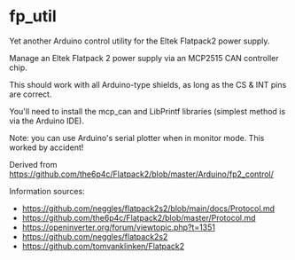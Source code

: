 # fp_util
Yet another Arduino control utility for the Eltek Flatpack2 power supply.

Manage an Eltek Flatpack 2 power supply via an MCP2515 CAN controller chip.

This should work with all Arduino-type shields, as long as the CS & INT pins are correct.

You'll need to install the mcp_can and LibPrintf libraries (simplest method is 
via the Arduino IDE).

Note: you can use Arduino's serial plotter when in monitor mode. This worked by accident!

Derived from https://github.com/the6p4c/Flatpack2/blob/master/Arduino/fp2_control/

Information sources:
* https://github.com/neggles/flatpack2s2/blob/main/docs/Protocol.md
* https://github.com/the6p4c/Flatpack2/blob/master/Protocol.md
* https://openinverter.org/forum/viewtopic.php?t=1351
* https://github.com/neggles/flatpack2s2
* https://github.com/tomvanklinken/Flatpack2

